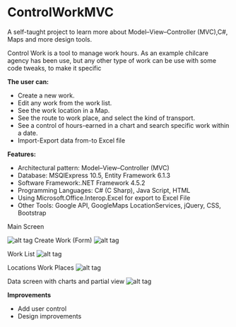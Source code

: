 # ControlWorkMVC
A self-taught project to learn more about Model–View–Controller (MVC),C#, Maps and more design tools.
<p>Control Work is a tool to manage work hours. As an example chilcare agency has been use, but any other type of work can be use with some code tweaks, to make it specific

**The user can:**

- Create a new work.
- Edit any work from the work list.
- See the work location in a Map.
- See the route to work place, and select the kind of transport.
- See a control of hours-earned in a chart and search specific work within a date.
- Import-Export data from-to Excel file

**Features:**
- Architectural pattern: Model–View–Controller (MVC)
- Database: MSQlExpress 10.5, Entity Framework 6.1.3
- Software Framework:.NET Framework 4.5.2
- Programming Languages: C# (C Sharp), Java Script, HTML
- Using Microsoft.Office.Interop.Excel for export to Excel File
- Other Tools: Google API, GoogleMaps LocationServices, jQuery, CSS, Bootstrap

Main Screen
<p>

![alt tag](https://raw.github.com/rnieva/ControlWorkMVC/master/MainScreen.png)
Create Work (Form)
![alt tag](https://raw.github.com/rnieva/ControlWorkMVC/master/CreateWorkScreen.png)

Work List 
![alt tag](https://raw.github.com/rnieva/ControlWorkMVC/master/WorkListScreen.png)

Locations Work Places
![alt tag](https://raw.github.com/rnieva/ControlWorkMVC/master/LocationsScreen.png)

Data screen with charts and partial view
![alt tag](https://raw.github.com/rnieva/ControlWorkMVC/master/DataScreen.png)

**Improvements**
- Add user control
- Design improvements

